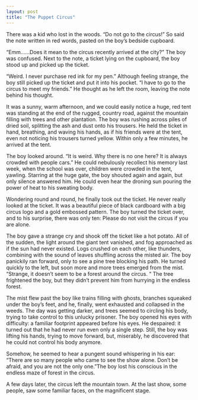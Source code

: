 ```yaml
---
layout: post
title: "The Puppet Circus"
---
```

There was a kid who lost in the woods. “Do not go to the circus!” So said the note written in red words, pasted on the boy’s bedside cupboard. 

“Emm……Does it mean to the circus recently arrived at the city?” The boy was confused. Next to the note, a ticket lying on the cupboard, the boy stood up and picked up the ticket. 

“Weird. I never purchase red ink for my pen.” Although feeling strange, the boy still picked up the ticket and put it into his pocket. “I have to go to the circus to meet my friends.” He thought as he left the room, leaving the note behind his thought. 

It was a sunny, warm afternoon, and we could easily notice a huge, red tent was standing at the end of the rugged, country road, against the mountain filling with trees and other plantation. The boy was rushing across piles of dried soil, splitting the ash and dust onto his trousers. He held the ticket in hand, breathing, and waving his hands, as if his friends were at the tent, even not noticing his trousers turned yellow. Within only a few minutes, he arrived at the tent.

The boy looked around. “It is weird. Why there is no one here? It is always crowded with people cars.” He could nebulously recollect his memory last week, when the school was over, children were crowded in the tent, yawling. Starring at the huge gate, the boy shouted again and again, but only silence answered him. He could even hear the droning sun pouring the power of heat to his sweating body. 

Wondering round and round, he finally took out the ticket. He never really looked at the ticket. It was a beautiful piece of black cardboard with a big circus logo and a gold embossed pattern. The boy turned the ticket over, and to his surprise, there was only ten: Please do not visit the circus if you are alone.

The boy gave a strange cry and shook off the ticket like a hot potato. All of the sudden, the light around the giant tent vanished, and fog approached as if the sun had never existed. Logs crushed on each other, like thunders, combining with the sound of leaves shuffling across the misted air. The boy panickily ran forward, only to see a pine tree blocking his path. He turned quickly to the left, but soon more and more trees emerged from the mist. “Strange, it doesn’t seem to be a forest around the circus. “ The tree frightened the boy, but they didn’t prevent him from hurrying in the endless forest. 

The mist flew past the boy like trains filling with ghosts, branches squeaked under the boy’s feet, and he, finally, went exhausted and collapsed in the weeds. The day was getting darker, and trees seemed to circling his body, trying to take control to this unlucky prisoner. The boy opened his eyes with difficulty: a familiar footprint appeared before his eyes. He despaired: it turned out that he had never run even only a single step. Still, the boy was lifting his hands, trying to move forward, but, miserably, he discovered that he could not control his body anymore. 

Somehow, he seemed to hear a pungent sound whispering in his ear: “There are so many people who came to see the show alone. Don’t be afraid, and you are not the only one.”The boy lost his conscious in the endless maze of forest in the circus.

A few days later, the circus left the mountain town. At the last show, some people, saw some familiar faces, on the magnificent stage.

